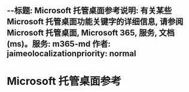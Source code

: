 --标题: Microsoft 托管桌面参考说明: 有关某些 Microsoft 托管桌面功能关键字的详细信息, 请参阅 Microsoft 托管桌面, Microsoft 365, 服务, 文档 (ms)。服务: m365-md 作者: jaimeolocalizationpriority: normal
---

# <a name="microsoft-managed-desktop-reference"></a>Microsoft 托管桌面参考